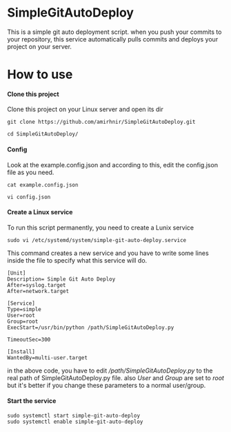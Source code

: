 # SimpleGitAutoDeploy
This is a simple git auto deployment script. when you push your commits to your repository, this service automatically pulls commits and deploys your project on your server.

# How to use
#### Clone this project
Clone this project on your Linux server and open its dir
```
git clone https://github.com/amirhnir/SimpleGitAutoDeploy.git
```
```
cd SimpleGitAutoDeploy/
```
#### Config 
Look at the example.config.json and according to this, edit the config.json file as you need.
```
cat example.config.json
```
```
vi config.json
```
#### Create a Linux service
To run this script permanently, you need to create a Lunix service 
```
sudo vi /etc/systemd/system/simple-git-auto-deploy.service
```
This command creates a new service and you have to write some lines inside the file to specify what this service will do.
```
[Unit]
Description= Simple Git Auto Deploy 
After=syslog.target
After=network.target

[Service]
Type=simple
User=root
Group=root
ExecStart=/usr/bin/python /path/SimpleGitAutoDeploy.py

TimeoutSec=300

[Install]
WantedBy=multi-user.target
```
in the above code, you have to edit */path/SimpleGitAutoDeploy.py* to the real path of SimpleGitAutoDeploy.py file. also *User* and *Group* are set to *root* but it's better if you change these parameters to a normal user/group.

#### Start the service
```
sudo systemctl start simple-git-auto-deploy
sudo systemctl enable simple-git-auto-deploy
``` 